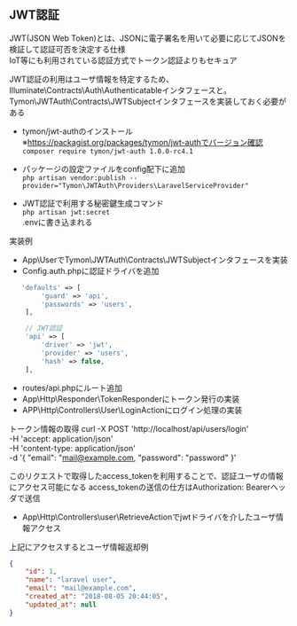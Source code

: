 ## JWT認証
JWT(JSON Web Token)とは、JSONに電子署名を用いて必要に応じてJSONを検証して認証可否を決定する仕様  
IoT等にも利用されている認証方式でトークン認証よりもセキュア

JWT認証の利用はユーザ情報を特定するため、Illuminate\Contracts\Auth\Authenticatableインタフェースと。Tymon\JWTAuth\Contracts\JWTSubjectインタフェースを実装しておく必要がある

- tymon/jwt-authのインストール  
  ※https://packagist.org/packages/tymon/jwt-authでバージョン確認
  `composer require tymon/jwt-auth 1.0.0-rc4.1`

- パッケージの設定ファイルをconfig配下に追加  
  `php artisan vendor:publish --provider="Tymon\JWTAuth\Providers\LaravelServiceProvider"`

- JWT認証で利用する秘密鍵生成コマンド  
  `php artisan jwt:secret`  
  .envに書き込まれる


実装例
- App\UserでTymon\JWTAuth\Contracts\JWTSubjectインタフェースを実装
- Config.auth.phpに認証ドライバを追加
```php
   'defaults' => [
        'guard' => 'api',
        'passwords' => 'users',
    ],

    // JWT認証
    'api' => [
        'driver' => 'jwt',
        'provider' => 'users',
        'hash' => false,
    ],
```
- routes/api.phpにルート追加
- App\Http\Responder\TokenResponderにトークン発行の実装
- APP\Http\Controllers\User\LoginActionにログイン処理の実装

トークン情報の取得
curl -X POST 'http://localhost/api/users/login' \
  -H 'accept: application/json' \
  -H 'content-type: application/json' \
  -d '{
      "email": "mail@example.com,
      "password": "password"
  }'

このリクエストで取得したaccess_tokenを利用することで、認証ユーザの情報にアクセス可能になる
access_tokenの送信の仕方はAuthorization: Bearerヘッダで送信

- App\Http\Controllers\user\RetrieveActionでjwtドライバを介したユーザ情報アクセス

上記にアクセスするとユーザ情報返却例
```json
{
    "id": 1,
    "name": "laravel user",
    "email": "mail@example.com",
    "created_at": "2018-08-05 20:44:05",
    "updated_at": null
}
```
